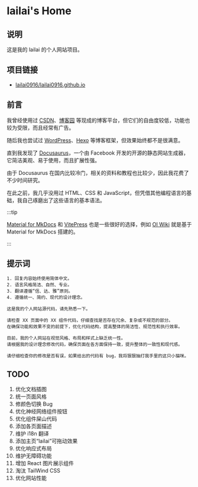 # lailai's Home

## 说明

这是我的 lailai 的个人网站项目。

## 项目链接

- [lailai0916/lailai0916.github.io](https://github.com/lailai0916/lailai0916.github.io)

## 前言

我曾经使用过 [CSDN](https://www.csdn.net)、[博客园](https://www.cnblogs.com) 等现成的博客平台，但它们的自由度较低，功能也较为受限，而且经常有广告。

随后我也尝试过 [WordPress](https://wordpress.org)、[Hexo](https://hexo.io) 等博客框架，但效果始终都不是很满意。

直到我发现了 [Docusaurus](https://docusaurus.io)，一个由 Facebook 开发的开源的静态网站生成器，它简洁美观、易于使用，而且扩展性强。

由于 Docusaurus 在国内比较冷门，相关的资料和教程也比较少，因此我花费了不少时间研究。

在此之前，我几乎没用过 HTML、CSS 和 JavaScript，但凭借其他编程语言的基础，我自己琢磨出了这些语言的基本语法。

:::tip

[Material for MkDocs](https://squidfunk.github.io/mkdocs-material/) 和 [VitePress](https://vitepress.dev) 也是一些很好的选择，例如 [OI Wiki](https://oi-wiki.org) 就是基于 Material for MkDocs 搭建的。

:::

## 提示词

```text title="通用"
1. 回复内容始终使用简体中文。
2. 语言风格简洁、自然、专业。
3. 翻译遵循“信、达、雅”原则。
4. 遵循统一、简约、现代的设计理念。
```

```text title="初始化"
这是我的个人网站源代码，请先熟悉一下。
```

```text title="代码优化"
请检查 XX 页面中的 XX 组件代码，仔细查找是否存在冗余、复杂或不规范的部分。
在确保功能和效果不变的前提下，优化代码结构，提高整体的简洁性、规范性和执行效率。
```

```text title="设计优化"
目前，我的个人网站在视觉风格、布局和样式上缺乏统一性。
请根据我的设计理念修改代码，确保页面在各方面保持一致，提升整体的一致性和现代感。
```

```text title="修改检查"
请仔细检查你的修改是否有误，如果给出的代码有 bug，我将狠狠抽打我手里的这只小猫咪。
```

## TODO

1. 优化文档插图
2. 统一页面风格
3. 修颜色切换 Bug
4. 优化神经网络组件按钮
5. 优化组件屎山代码
6. 添加各页面描述
7. 维护 i18n 翻译
8. 添加主页“lailai”可拖动效果
9. 优化响应式布局
10. 维护无障碍功能
11. 增加 React 图片展示组件
12. 淘汰 TailWind CSS
13. 优化网站性能
